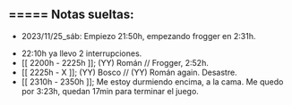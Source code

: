 
## ===== Notas sueltas:

- 2023/11/25_sáb: Empiezo 21:50h, empezando frogger en 2:31h.
+ 22:10h ya llevo 2 interrupciones.
+ [[ 2200h - 2225h ]]; (YY) Román // Frogger, 2:52h.
+ [[ 2225h - X ]]; (YY) Bosco // (YY) Román again. Desastre.
+ [[ 2310h - 2350h ]]; Me estoy durmiendo encima, a la cama. Me quedo por 3:23h, quedan 17min para terminar el juego.